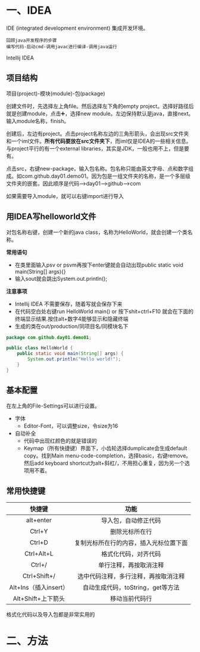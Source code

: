 #  一、IDEA

IDE (integrated development environment) 集成开发环境。

~~~
回顾java开发程序的步骤
编写代码-启动cmd-调用javac进行编译-调用java运行
~~~

Intellij IDEA

## 项目结构

项目(project)-模块(module)-包(package)

创建文件时，先选择左上角file。然后选择左下角的empty project。选择好路径后就是创建module，点击➕，选择new module。左边保持默认是java，直接next。输入module名称，finish。

创建后，左边有project。点击project名称左边的三角形箭头，会出现src文件夹和一个iml文件。<b>所有代码要放在src文件夹下</b>，而iml仅是IDEA的一些相关信息。与project平行的有一个external libraries，其实是JDK，一般也用不上，但是要有。

点击src，右键new-package，输入包名称。包名称只能由英文字母、点和数字组成。如com.github.day01.demo01。因为包是一组文件夹的名称，是一个多层级文件夹的嵌套。因此顺序是代码-->day01-->github-->com

如果需要导入module，就可以右键import进行导入

## 用IDEA写helloworld文件

对包名称右键，创建一个新的java class，名称为HelloWorld，就会创建一个类名称。

<b>常用语句</b>

* 在类里面输入psv or psvm再按下enter键就会自动出现public static void main(String[] args){}
* 输入sout就会跳出System.out.println();

<b>注意事项</b>

* Intellij IDEA 不需要保存，随着写就会保存下来
* 在代码空白处右键run HelloWorld main() or 按下shit+ctrl+F10 就会在下面的终端显示结果.按住alt+数字4能够显示和隐藏终端
* 生成的类在out/production/同项目名/同模块名下

~~~java
package com.github.day01.demo01;

public class HelloWorld {
    public static void main(String[] args) {
        System.out.println("Hello world!");
    }
}
~~~

## 基本配置

在左上角的File-Settings可以进行设置。

* 字体
  * Editor-Font，可以调整size，令size为16
* 自动补全
  * 代码中出现红颜色的就是错误的
  * Keymap（所有快捷键）界面下，小齿轮选择dumplicate会生成default copy。找到Main menu-code-completion，选择basic，右键remove。然后add keyboard shortcut为alt+斜杠/，不用担心重复，因为另一个选项用不着。

## 常用快捷键

|        快捷键         |                  功能                  |
| :-------------------: | :------------------------------------: |
|       alt+enter       |          导入包，自动修正代码          |
|        Ctrl+Y         |             删除光标所在行             |
|        Ctrl+D         | 复制光标所在行的内容，插入光标位置下面 |
|      Ctrl+Alt+L       |          格式化代码，对齐代码          |
|        Ctrl+/         |         单行注释，再按取消注释         |
|     Ctrl+Shift+/      |  选中代码注释，多行注释，再按取消注释  |
| Alt+Ins（插入insert） |   自动生成代码，toString，get等方法    |
|  Alt+Shift+上下箭头   |             移动当前代码行             |

格式化代码以及导入包都是非常实用的

# 二、方法





